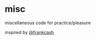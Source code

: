 # misc
miscellaneous code for practice/pleasure

inspired by [@frankcash](https://github.com/frankcash)
